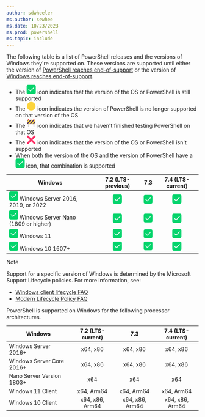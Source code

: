 ```yaml
---
author: sdwheeler
ms.author: sewhee
ms.date: 10/23/2023
ms.prod: powershell
ms.topic: include
---
```

<!-- markdownlint-disable first-line-h1 -->
The following table is a list of PowerShell releases and the versions of Windows they're supported
on. These versions are supported until either the version of
[PowerShell reaches end-of-support][lifecycle] or the version of
[Windows reaches end-of-support][eol-windows].

- The ![Supported][1] icon indicates that the version of the OS or PowerShell is still supported
- The ![Out of Support][4] icon indicates the version of PowerShell is no longer supported on that
  version of the OS
- The ![In Test][2] icon indicates that we haven't finished testing PowerShell on that OS
- The ![Not Supported][3] icon indicates that the version of the OS or PowerShell isn't supported
- When both the version of the OS and the version of PowerShell have a ![Supported][1] icon, that
  combination is supported

[1]: ../media/shared/check-mark-button-2705.svg
[2]: ../media/shared/construction-sign-1f6a7.svg
[3]: ../media/shared/cross-mark-274c.svg
[4]: ../media/shared/large-yellow-circle-1f7e1.svg

|                       Windows                        | 7.2 (LTS-previous) |       7.3       | 7.4 (LTS-current) |
| ---------------------------------------------------- | :----------------: | :-------------: | :---------------: |
| ![Supported][1] Windows Server 2016, 2019, or 2022   |  ![Supported][1]   | ![Supported][1] |  ![Supported][1]  |
| ![Supported][1] Windows Server Nano (1809 or higher) |  ![Supported][1]   | ![Supported][1] |  ![Supported][1]  |
| ![Supported][1] Windows 11                           |  ![Supported][1]   | ![Supported][1] |  ![Supported][1]  |
| ![Supported][1] Windows 10 1607+                     |  ![Supported][1]   | ![Supported][1] |  ![Supported][1]  |

> [!NOTE]
> Support for a specific version of Windows is determined by the Microsoft Support Lifecycle
> policies. For more information, see:
>
> - [Windows client lifecycle FAQ][client-faq]
> - [Modern Lifecycle Policy FAQ][modern]

PowerShell is supported on Windows for the following processor architectures.

|          Windows          | 7.2 (LTS-current) |       7.3       | 7.4 (LTS-current) |
| ------------------------- | :---------------: | :-------------: | :---------------: |
| Windows Server 2016+      |     x64, x86      |    x64, x86     |     x64, x86      |
| Windows Server Core 2016+ |     x64, x86      |    x64, x86     |     x64, x86      |
| Nano Server Version 1803+ |        x64        |       x64       |        x64        |
| Windows 11 Client         |    x64, Arm64     |   x64, Arm64    |    x64, Arm64     |
| Windows 10 Client         |  x64, x86, Arm64  | x64, x86, Arm64 |  x64, x86, Arm64  |

[lifecycle]: /powershell/scripting/install/powershell-support-lifecycle
[eol-windows]: /lifecycle/products/?terms=Windows%20Server&products=windows
[client-faq]: /lifecycle/faq/windows
[modern]: /lifecycle/policies/modern
